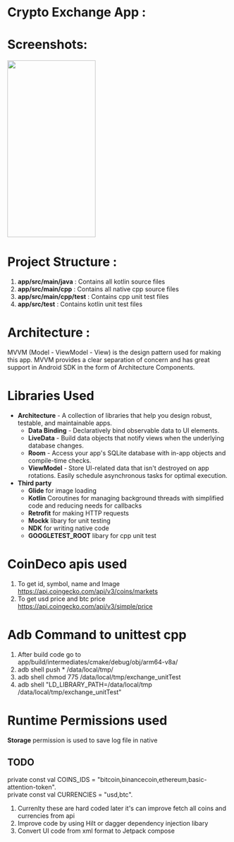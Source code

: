 # Crypto Exchange App :

# Screenshots:

<img src="https://user-images.githubusercontent.com/32419898/168645289-ac4f1119-943e-4737-a153-867624b50ff9.png" width="200" height="400">

# Project Structure :

1. **app/src/main/java**      : Contains all kotlin source files
2. **app/src/main/cpp**       : Contains all native cpp source files
3. **app/src/main/cpp/test**  : Contains cpp unit test files
4. **app/src/test**           : Contains kotlin unit test files

# Architecture :
MVVM (Model - ViewModel - View) is the design pattern used for making this app. 
MVVM provides a clear separation of concern and has great support in Android SDK in the form of Architecture Components.

# Libraries Used
* **Architecture** - A collection of libraries that help you design robust, testable, and maintainable apps.
  * **Data Binding** - Declaratively bind observable data to UI elements.
  * **LiveData** - Build data objects that notify views when the underlying database changes.
  * **Room** - Access your app's SQLite database with in-app objects and compile-time checks.
  * **ViewModel** - Store UI-related data that isn't destroyed on app rotations. Easily schedule asynchronous tasks for optimal execution.
* **Third party**
  * **Glide** for image loading
  * **Kotlin** Coroutines for managing background threads with simplified code and reducing needs for callbacks
  * **Retrofit** for making HTTP requests
  * **Mockk** libary for unit testing
  * **NDK** for writing native code
  * **GOOGLETEST_ROOT** libary for cpp unit test

# CoinDeco apis used
1. To get id, symbol, name and Image
https://api.coingecko.com/api/v3/coins/markets
2. To get usd price and btc price
https://api.coingecko.com/api/v3/simple/price

# Adb Command to unittest cpp
1. After build code go to app/build/intermediates/cmake/debug/obj/arm64-v8a/
2. adb shell push * /data/local/tmp/
3. adb shell chmod 775 /data/local/tmp/exchange_unitTest
4. adb shell "LD_LIBRARY_PATH=/data/local/tmp /data/local/tmp/exchange_unitTest"

# Runtime Permissions used
**Storage** permission is used to save log file in native

## TODO ##
private const val COINS_IDS = "bitcoin,binancecoin,ethereum,basic-attention-token". <br />
private const val CURRENCIES = "usd,btc". 

1. Currenlty these are hard coded later it's can improve fetch all coins and currencies from api
2. Improve code by using Hilt or dagger dependency injection libary
3. Convert UI code from xml format to Jetpack compose



